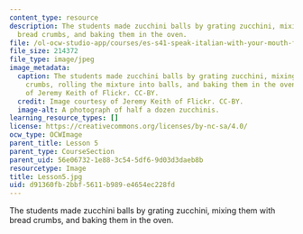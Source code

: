 ```yaml
---
content_type: resource
description: The students made zucchini balls by grating zucchini, mixing them with
  bread crumbs, and baking them in the oven.
file: /ol-ocw-studio-app/courses/es-s41-speak-italian-with-your-mouth-full-spring-2012/d91360fb2bbf5611b989e4654ec228fd_Lesson5.jpg
file_size: 214372
file_type: image/jpeg
image_metadata:
  caption: The students made zucchini balls by grating zucchini, mixing it with bread
    crumbs, rolling the mixture into balls, and baking them in the oven. Image courtesy
    of Jeremy Keith of Flickr. CC-BY.
  credit: Image courtesy of Jeremy Keith of Flickr. CC-BY.
  image-alt: A photograph of half a dozen zucchinis.
learning_resource_types: []
license: https://creativecommons.org/licenses/by-nc-sa/4.0/
ocw_type: OCWImage
parent_title: Lesson 5
parent_type: CourseSection
parent_uid: 56e06732-1e88-3c54-5df6-9d03d3daeb8b
resourcetype: Image
title: Lesson5.jpg
uid: d91360fb-2bbf-5611-b989-e4654ec228fd
---
```

The students made zucchini balls by grating zucchini, mixing them with bread crumbs, and baking them in the oven.